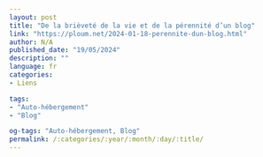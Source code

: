 ```yaml
---
layout: post
title: "De la brièveté de la vie et de la pérennité d’un blog"
link: "https://ploum.net/2024-01-18-perennite-dun-blog.html"
author: N/A
published_date: "19/05/2024"
description: ""
language: fr
categories:
- Liens

tags:
- "Auto-hébergement"
- "Blog"

og-tags: "Auto-hébergement, Blog"
permalink: /:categories/:year/:month/:day/:title/
---
```

